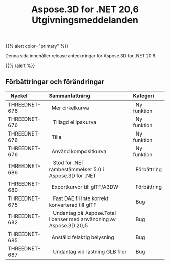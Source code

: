 ﻿---
title: Aspose.3D for .NET 20,6 Utgivningsmeddelanden
type: docs
weight: 20
url: /sv/net/aspose-3d-for-net-20-6-release-notes/
---
{{% alert color="primary" %}} 

Denna sida innehåller release anteckningar för Aspose.3D for .NET 20.6.

{{% /alert %}} 
## **Förbättringar och förändringar**

|` `**Nyckel**|**Sammanfattning**|**Kategori**|
|:- |:- |:- |
|THREEDNET-676 |` `Mer cirkelkurva|` `Ny funktion|
|THREEDNET-676 |` ` Tillagd ellipskurva|` `Ny funktion|
|THREEDNET-676 |` `Tilla|` `Ny funktion|
|THREEDNET-676 |` `Använd kompositkurva|` `Ny funktion|
|THREEDNET-686 |` ` Stöd för .NET rambestämmelser 5.0 i Aspose.3D for .NET|` `Förbättring|
|THREEDNET-680 |` `Exportkurvor till glTF/A3DW|` `Förbättring|
|THREEDNET-675 |` ` Fast DAE fil inte korrekt konverterad till glTF|` `Bug|
|THREEDNET-682 |` ` Undantag på Aspose.Total licenser med användning av Aspose.3D 20,5|` `Bug|
|THREEDNET-685 |` `Anställd felaktig belysning|` `Bug|
|THREEDNET-687 |` ` Undantag vid lastning GLB filer|` `Bug|

